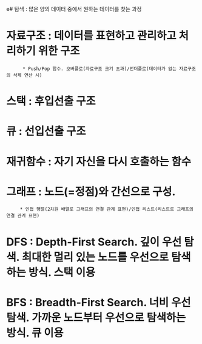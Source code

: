 e# 탐색 : 많은 양의 데이터 중에서 원하는 데이터를 찾는 과정
# 자료구조 : 데이터를 표현하고 관리하고 처리하기 위한 구조
          * Push/Pop 함수. 오버플로(자료구조 크기 초과)/언더플로(데이터가 없는 자료구조의 삭제 연산 시)
# 스택 : 후입선출 구조
# 큐 : 선입선출 구조
# 재귀함수 : 자기 자신을 다시 호출하는 함수
# 그래프 : 노드(=정점)와 간선으로 구성. 
         * 인접 행렬(2차원 배열로 그래프의 연결 관계 표현)/인접 리스트(리스트로 그래프의 연결 관계 표현)
# DFS : Depth-First Search. 깊이 우선 탐색. 최대한 멀리 있는 노드를 우선으로 탐색하는 방식. 스택 이용
# BFS : Breadth-First Search. 너비 우선 탐색. 가까운 노드부터 우선으로 탐색하는 방식. 큐 이용
